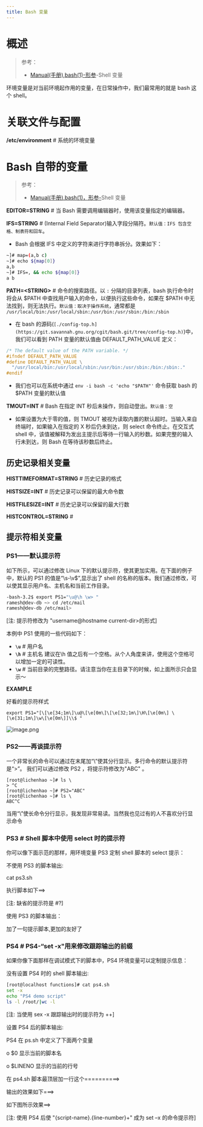 ```yaml
---
title: Bash 变量
---
```


# 概述

> 参考：
> 
> - [Manual(手册),bash(1)-形参](https://www.man7.org/linux/man-pages/man1/bash.1.html#PARAMETERS)-Shell 变量

环境变量是对当前环境起作用的变量，在日常操作中，我们最常用的就是 bash 这个 shell。

# 关联文件与配置

**/etc/environment** # 系统的环境变量

# Bash 自带的变量

> 参考：
> 
> - [Manual(手册),bash(1)，形参-](https://www.man7.org/linux/man-pages/man1/bash.1.html#PARAMETERS)Shell 变量

**EDITOR=STRING** # 当 Bash 需要调用编辑器时，使用该变量指定的编辑器。

**IFS=STRING** # (Internal Field Separator)输入字段分隔符。`默认值：IFS 包含空格、制表符和回车`。

- Bash 会根据 IFS 中定义的字符来进行字符串拆分。效果如下：

```bash
~]# map=(a,b c)
~]# echo ${map[0]}
a,b
~]# IFS=, && echo ${map[0]}
a b
```

**PATH=\<STRING>** # 命令的搜索路径。以 `:` 分隔的目录列表，bash 执行命令时将会从 $PATH 中查找用户输入的命令，以便执行这些命令，如果在 $PATH 中无法找到，则无法执行。`默认值：取决于操作系统`，通常都是 `/usr/local/bin:/usr/local/sbin:/usr/bin:/usr/sbin:/bin:/sbin`

- 在 bash 的源码(`[./config-top.h](https://git.savannah.gnu.org/cgit/bash.git/tree/config-top.h)`)中，我们可以看到 PATH 变量的默认值由 DEFAULT_PATH_VALUE 定义：

```c
/* The default value of the PATH variable. */
#ifndef DEFAULT_PATH_VALUE
#define DEFAULT_PATH_VALUE \
  "/usr/local/bin:/usr/local/sbin:/usr/bin:/usr/sbin:/bin:/sbin:."
#endif
```

- 我们也可以在系统中通过 `env -i bash -c 'echo "$PATH"'` 命令获取 bash 的 $PATH 变量的默认值

**TMOUT=INT** # Bash 在指定 INT 秒后未操作，则自动登出。`默认值：空`

- 如果设置为大于零的值，则 TMOUT 被视为读取内置的默认超时。当输入来自终端时，如果输入在指定的 X 秒后仍未到达，则 select 命令终止。在交互式 shell 中，该值被解释为发出主提示后等待一行输入的秒数。如果完整的输入行未到达，则 Bash 在等待该秒数后终止。

## 历史记录相关变量

**HISTTIMEFORMAT=STRING** # 历史记录的格式

**HISTSIZE=INT** # 历史记录可以保留的最大命令数

**HISTFILESIZE=INT** # 历史记录可以保留的最大行数

**HISTCONTROL=STRING** #

## 提示符相关变量

### PS1——默认提示符

如下所示，可以通过修改 Linux 下的默认提示符，使其更加实用。在下面的例子中，默认的 PS1 的值是“\s-\v$”,显示出了 shell 的名称的版本。我们通过修改，可以使其显示用户名、主机名和当前工作目录。

```bash
-bash-3.2$ export PS1="\u@\h \w> "
ramesh@dev-db ~> cd /etc/mail
ramesh@dev-db /etc/mail>
```

\[注: 提示符修改为 "username@hostname current-dir>的形式]

本例中 PS1 使用的一些代码如下：

- **`\u`** # 用户名
- **`\h`** # 主机名 建议在\h 值之后有一个空格。从个人角度来讲，使用这个空格可以增加一定的可读性。
- **`\w`** # 当前目录的完整路径。请注意当你在主目录下的时候，如上面所示只会显示～

**EXAMPLE**

好看的提示符样式

`export PS1="[\[\e[34;1m\]\u@\[\e[0m\]\[\e[32;1m\]\H\[\e[0m\] \[\e[31;1m\]\w\[\e[0m\]]\\$ "`

![image.png](https://notes-learning.oss-cn-beijing.aliyuncs.com/ic2gz0/1628044442278-702aab5e-f50e-40f9-924a-e00528d1dbff.png)

### PS2——再谈提示符

一个非常长的命令可以通过在末尾加“\”使其分行显示。多行命令的默认提示符是“>”。 我们可以通过修改 PS2 ，将提示符修改为"ABC" 。

```text
[root@lichenhao ~]# ls \
> ^C
[root@lichenhao ~]# PS2="ABC"
[root@lichenhao ~]# ls \
ABC^C
```

当用“\”使长命令分行显示，我发现非常易读。当然我也见过有的人不喜欢分行显示命令

### PS3 # Shell 脚本中使用 select 时的提示符

你可以像下面示范的那样，用环境变量 PS3 定制 shell 脚本的 select 提示：

不使用 PS3 的脚本输出:

cat ps3.sh

执行脚本如下==>

\[注: 缺省的提示符是 #?]

使用 PS3 的脚本输出：

加了一句提示脚本,更加的友好了

### PS4 # PS4-“set -x"用来修改跟踪输出的前缀

如果你像下面那样在调试模式下的脚本中，PS4 环境变量可以定制提示信息：

没有设置 PS4 时的 shell 脚本输出:

```bash
[root@localhost functions]# cat ps4.sh
set -x
echo "PS4 demo script"
ls -l /root/|wc -l
```

\[注: 当使用 sex -x 跟踪输出时的提示符为 ++]

设置 PS4 后的脚本输出:

PS4 在 ps.sh 中定义了下面两个变量

o $0 显示当前的脚本名

o $LINENO 显示的当前的行号

在 ps4.sh 脚本最顶层加一行这个==========>

输出的效果如下===>

如下图所示效果==>

\[注: 使用 PS4 后使 "{script-name}.{line-number}+" 成为 set –x 的命令提示符]
